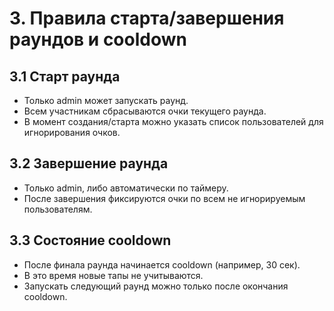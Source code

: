# 3. Правила старта/завершения раундов и cooldown

## 3.1 Старт раунда
- Только admin может запускать раунд.
- Всем участникам сбрасываются очки текущего раунда.
- В момент создания/старта можно указать список пользователей для игнорирования очков.

## 3.2 Завершение раунда
- Только admin, либо автоматически по таймеру.
- После завершения фиксируются очки по всем не игнорируемым пользователям.

## 3.3 Состояние cooldown
- После финала раунда начинается cooldown (например, 30 сек).
- В это время новые тапы не учитываются.
- Запускать следующий раунд можно только после окончания cooldown.
